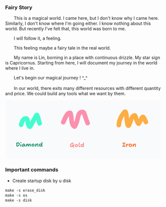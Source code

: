 ### Fairy Story
&emsp;&emsp;This is a magical world. I came here, but I don't know why I came here. Similarly, I don't know where I'm going either.
I know nothing about this world. But recently I've felt that, this world was born to me.</br>

&emsp;&emsp;I will follow it, a feeling.</br>

&emsp;&emsp;This feeling maybe a fairy tale in the real world. </br>

&emsp;&emsp;My name is Lin, borning in a place with continuous drizzle. My star sign is Capricornus. Starting from here, 
I will document my journey in the world where I live in. </br>

&emsp;&emsp;Let's begin our magical journey ! ^_^ </br>
</br>
&emsp;&emsp;In our world, there exits many different resources with different quantity and price. We could build any tools 
what we want by them.</br>
<div align = 'center'><img src = 'images/source.png' width = 500 height = 'auto'></div>



### Important commands
* Create startup disk by u disk
```
make -s erase_disk
make -s os    
make -s disk
```
